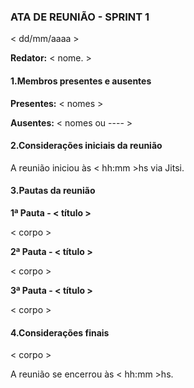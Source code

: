 ### ATA DE REUNIÃO - SPRINT 1
< dd/mm/aaaa >

**Redator:** < nome. >

#### 1.Membros presentes e ausentes

**Presentes:** < nomes >

**Ausentes:** < nomes ou ---- >

#### 2.Considerações iniciais da reunião

A reunião iniciou às < hh:mm >hs via Jitsi.

#### 3.Pautas da reunião

**1ª Pauta - < título >**

< corpo >

**2ª Pauta - < título >**

< corpo >

**3ª Pauta - < título >**

< corpo >

#### 4.Considerações finais

< corpo >

A reunião se encerrou às < hh:mm >hs.